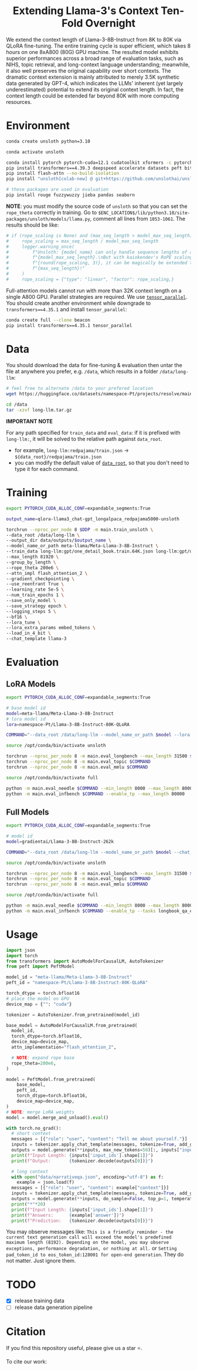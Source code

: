 <div align="center">
<h1>Extending Llama-3's Context Ten-Fold Overnight</h1> 
<!-- [<a href="">paper</a>]</h1> -->
</div>

We extend the context length of Llama-3-8B-Instruct from 8K to 80K via QLoRA fine-tuning. The entire training cycle is super efficient, which takes 8 hours on one 8xA800 (80G) GPU machine. The resulted model exhibits superior performances across a broad range of evaluation tasks, such as NIHS, topic retrieval, and long-context language understanding; meanwhile, it also well preserves the original capability over short contexts. The dramatic context extension is mainly attributed to merely 3.5K synthetic data generated by GPT-4, which indicates the LLMs' inherent (yet largely underestimated) potential to extend its original context length. In fact, the context length could be extended far beyond 80K with more computing resources.


# Environment
```bash
conda create unsloth python=3.10

conda activate unsloth

conda install pytorch pytorch-cuda=12.1 cudatoolkit xformers -c pytorch -c nvidia -c xformers
pip install transformers==4.39.3 deepspeed accelerate datasets peft bitsandbytes
pip install flash-attn --no-build-isolation
pip install "unsloth[colab-new] @ git+https://github.com/unslothai/unsloth.git"

# these packages are used in evaluation
pip install rouge fuzzywuzzy jieba pandas seaborn
```

**NOTE**: you must modify the source code of `unsloth` so that you can set the `rope_theta` correctly in training. Go to `$ENC_LOCATION$/lib/python3.10/site-packages/unsloth/models/llama.py`, comment all lines from `1053-1061`. The results should be like:
```python
# if (rope_scaling is None) and (max_seq_length > model_max_seq_length):
#     rope_scaling = max_seq_length / model_max_seq_length
#     logger.warning_once(
#         f"Unsloth: {model_name} can only handle sequence lengths of at most "\
#         f"{model_max_seq_length}.\nBut with kaiokendev's RoPE scaling of "\
#         f"{round(rope_scaling, 3)}, it can be magically be extended to "\
#         f"{max_seq_length}!"
#     )
#     rope_scaling = {"type": "linear", "factor": rope_scaling,}
```

Full-attention models cannot run with more than 32K context length on a single A800 GPU. Parallel strategies are required. We use [`tensor_parallel`](https://github.com/BlackSamorez/tensor_parallel). You should create another environment while downgrade to `transformers==4.35.1` and install `tensor_parallel`:
```bash
conda create full --clone beacon
pip install transformers==4.35.1 tensor_parallel
```

# Data
You should download the data for fine-tuning & evaluation then untar the file at anywhere you prefer, e.g. `/data`, which results in a folder `/data/long-llm`:
```bash
# feel free to alternate /data to your prefered location
wget https://huggingface.co/datasets/namespace-Pt/projects/resolve/main/long-llm.tar.gz?download=true -O /data/long-llm.tar.gz

cd /data
tar -xzvf long-llm.tar.gz
```

**IMPORTANT NOTE**

For any path specified for `train_data` and `eval_data`: if it is prefixed with `long-llm:`, it will be solved to the relative path against `data_root`. 
  - for example, `long-llm:redpajama/train.json` -> `${data_root}/redpajama/train.json`
  - you can modify the default value of [`data_root`](src/args.py), so that you don't need to type it for each command.


# Training
```bash
export PYTORCH_CUDA_ALLOC_CONF=expandable_segments:True

output_name=qlora-llama3_chat-gpt_longalpaca_redpajama5000-unsloth

torchrun --nproc_per_node 8 $DDP -m main.train_unsloth \
--data_root /data/long-llm \
--output_dir data/outputs/$output_name \
--model_name_or_path meta-llama/Meta-Llama-3-8B-Instruct \
--train_data long-llm:gpt/one_detail_book.train.64K.json long-llm:gpt/one_detail_paper.train.64K.json long-llm:gpt/multi_detail_book.train.json long-llm:gpt/multi_detail_paper_short.train.json long-llm:gpt/multi_detail_paper_long.train.json long-llm:gpt/bio_book.train.json long-llm:longalpaca/train.json long-llm:redpajama/train.json[5000] \
--max_length 81920 \
--group_by_length \
--rope_theta 200e6 \
--attn_impl flash_attention_2 \
--gradient_checkpointing \
--use_reentrant True \
--learning_rate 5e-5 \
--num_train_epochs 1 \
--save_only_model \
--save_strategy epoch \
--logging_steps 5 \
--bf16 \
--lora_tune \
--lora_extra_params embed_tokens \
--load_in_4_bit \
--chat_template llama-3
```


# Evaluation

## LoRA Models
```bash
export PYTORCH_CUDA_ALLOC_CONF=expandable_segments:True

# base model id
model=meta-llama/Meta-Llama-3-8B-Instruct
# lora model id
lora=namespace-Pt/Llama-3-8B-Instruct-80K-QLoRA

COMMAND="--data_root /data/long-llm --model_name_or_path $model --lora $lora --rope_theta 200e6 --attn_impl flash_attention_2 --chat_template llama-3"

source /opt/conda/bin/activate unsloth

torchrun --nproc_per_node 8 -m main.eval_longbench --max_length 31500 $COMMAND
torchrun --nproc_per_node 8 -m main.eval_topic $COMMAND
torchrun --nproc_per_node 8 -m main.eval_mmlu $COMMAND

source /opt/conda/bin/activate full

python -m main.eval_needle $COMMAND --min_length 8000 --max_length 80000 --enable_tp
python -m main.eval_infbench $COMMAND --enable_tp --max_length 80000
```


## Full Models
```bash
export PYTORCH_CUDA_ALLOC_CONF=expandable_segments:True

# model id
model=gradientai/Llama-3-8B-Instruct-262k

COMMAND="--data_root /data/long-llm --model_name_or_path $model --chat_template llama-3 --attn_impl flash_attention_2"

source /opt/conda/bin/activate unsloth

torchrun --nproc_per_node 8 -m main.eval_longbench --max_length 31500 $COMMAND
torchrun --nproc_per_node 8 -m main.eval_topic $COMMAND
torchrun --nproc_per_node 8 -m main.eval_mmlu $COMMAND

source /opt/conda/bin/activate full

python -m main.eval_needle $COMMAND --min_length 8000 --max_length 80000 --enable_tp
python -m main.eval_infbench $COMMAND --enable_tp --tasks longbook_qa_eng --max_length 80000
```

# Usage
```python
import json
import torch
from transformers import AutoModelForCausalLM, AutoTokenizer
from peft import PeftModel

model_id = "meta-llama/Meta-Llama-3-8B-Instruct"
peft_id = "namespace-Pt/Llama-3-8B-Instruct-80K-QLoRA"

torch_dtype = torch.bfloat16
# place the model on GPU
device_map = {"": "cuda"}

tokenizer = AutoTokenizer.from_pretrained(model_id)

base_model = AutoModelForCausalLM.from_pretrained(
  model_id, 
  torch_dtype=torch.bfloat16,
  device_map=device_map,
  attn_implementation="flash_attention_2",

  # NOTE: expand rope base
  rope_theta=200e6,
)

model = PeftModel.from_pretrained(
    base_model, 
    peft_id,
    torch_dtype=torch.bfloat16,
    device_map=device_map,
)
# NOTE: merge LoRA weights
model = model.merge_and_unload().eval()

with torch.no_grad():
  # short context
  messages = [{"role": "user", "content": "Tell me about yourself."}]
  inputs = tokenizer.apply_chat_template(messages, tokenize=True, add_generation_prompt=True, return_tensors="pt", return_dict=True).to("cuda")
  outputs = model.generate(**inputs, max_new_tokens=50)[:, inputs["input_ids"].shape[1]:]
  print(f"Input Length: {inputs['input_ids'].shape[1]}")
  print(f"Output:       {tokenizer.decode(outputs[0])}")

  # long context
  with open("data/narrativeqa.json", encoding="utf-8") as f:
    example = json.load(f)
  messages = [{"role": "user", "content": example["context"]}]
  inputs = tokenizer.apply_chat_template(messages, tokenize=True, add_generation_prompt=True, return_tensors="pt", return_dict=True).to("cuda")
  outputs = model.generate(**inputs, do_sample=False, top_p=1, temperature=1, max_new_tokens=20)[:, inputs["input_ids"].shape[1]:]
  print("*"*20)
  print(f"Input Length: {inputs['input_ids'].shape[1]}")
  print(f"Answers:      {example['answer']}")
  print(f"Prediction:   {tokenizer.decode(outputs[0])}")
```
You may observe messages like:
`This is a friendly reminder - the current text generation call will exceed the model's predefined maximum length (8192). Depending on the model, you may observe exceptions, performance degradation, or nothing at all.` or `Setting pad_token_id to eos_token_id:128001 for open-end generation`. They do not matter. Just ignore them.

# TODO
- [x] release training data
- [ ] release data generation pipeline

# Citation
If you find this repository useful, please give us a star ⭐.

To cite our work:
```
```